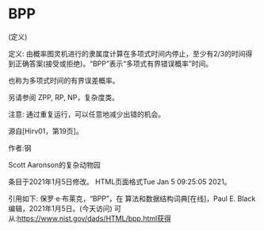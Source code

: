 # BPP


(定义)



定义:
由概率图灵机进行的隶属度计算在多项式时间内停止，至少有2/3的时间得到正确答案(接受或拒绝)。“BPP”表示“多项式有界错误概率”时间。



也称为多项式时间的有界误差概率。



另请参阅
ZPP, RP, NP，复杂度类。



注意:
通过重复运行，可以任意地减少出错的机会。

源自[Hirv01，第19页]。


作者:钢


Scott Aaronson的复杂动物园








条目于2021年1月5日修改。
HTML页面格式Tue Jan 5 09:25:05 2021。



引用如下:
保罗·e·布莱克，“BPP”，在
算法和数据结构词典[在线]，Paul E. Black编辑，2021年1月5日。(今天访问)
可从:https://www.nist.gov/dads/HTML/bpp.html获得